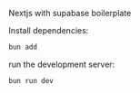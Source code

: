 Nextjs with supabase boilerplate

Install dependencies:

```bash
bun add
```

run the development server:

```bash
bun run dev
```
